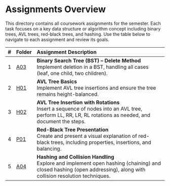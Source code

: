 # Assignments Overview

This directory contains all coursework assignments for the semester. Each task focuses on a key data structure or algorithm concept including binary trees, AVL trees, red-black trees, and hashing. Use the table below to navigate to each assignment and review its goals.

| #  | Folder        | Assignment Description |
| :-: | :----------- | :-------------------------------------------- |
| 1  | [A03](A03/)   | **Binary Search Tree (BST) – Delete Method**<br>Implement deletion in a BST, handling all cases (leaf, one child, two children). |
| 2  | [H01](H01/)   | **AVL Tree Basics**<br>Implement AVL tree insertions and ensure the tree remains height-balanced. |
| 3  | [H02](H02/)   | **AVL Tree Insertion with Rotations**<br>Insert a sequence of nodes into an AVL tree, perform LL, RR, LR, RL rotations as needed, and document the steps. |
| 4  | [P01](P01/)   | **Red-Black Tree Presentation**<br>Create and present a visual explanation of red-black trees, including properties, insertions, and balancing. |
| 5  | [A04](A04/)   | **Hashing and Collision Handling**<br>Explore and implement open hashing (chaining) and closed hashing (open addressing), along with collision resolution techniques. |
